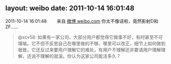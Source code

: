 layout: weibo
date: 2011-10-14 16:01:48
---
2011-10-14 16:01:48  &nbsp;&nbsp;&nbsp;&nbsp;&nbsp;&nbsp; 来自 <a href="http://weibo.com/" rel="nofollow">微博 weibo.com</a>
你太不像话啦，竟然影射D和ZF……
>  @xcv58: 如果有一家公司，大部分用户都觉得它做事不好，有时甚至不可理喻。它不但不反思自己在哪里做的不够，哪里可以改正，细节上如何做到极致，它还反过来要用户理解它的难处，有用户不理解还非要请用户理解理解，还说不理解的就滚。你认为这家公司能活多久？ ​​​
